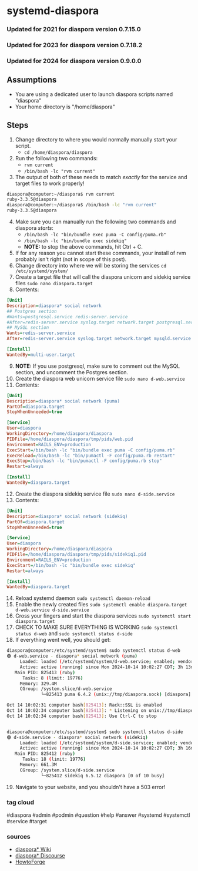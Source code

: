 # systemd-diaspora

### Updated for 2021 for diaspora version 0.7.15.0

### Updated for 2023 for diaspora version 0.7.18.2

### Updated for 2024 for diaspora version 0.9.0.0

## Assumptions

- You are using a dedicated user to launch diaspora scripts named "diaspora"
- Your home directory is "/home/diaspora"

## Steps

1. Change directory to where you would normally manually start your script. 
    - `cd /home/diaspora/diaspora`
2. Run the following two commands:
    - `rvm current`
    - `/bin/bash -lc "rvm current"`
3. The output of both of these needs to match _exactly_ for the service and target files to work properly!
```bash
diaspora@computer:~/diaspora$ rvm current
ruby-3.3.5@diaspora
diaspora@computer:~/diaspora$ /bin/bash -lc "rvm current"
ruby-3.3.5@diaspora
```
4. Make sure you can manually run the following two commands and diaspora _starts_:
    - `/bin/bash -lc "bin/bundle exec puma -C config/puma.rb"`
    - `/bin/bash -lc "bin/bundle exec sidekiq"`
    - **NOTE:** to stop the above commands, hit Ctrl + C.
5. If for any reason you cannot start these commands, your install of rvm probably isn't right (not in scope of this post).
6. Change directory into where we will be storing the services `cd /etc/systemd/system/`
7. Create a target file that will call the diaspora unicorn and sidekiq service files `sudo nano diaspora.target`
8. Contents:
```ini
[Unit]
Description=diaspora* social network
## Postgres section
#Wants=postgresql.service redis-server.service
#After=redis-server.service syslog.target network.target postgresql.service
## MySQL section
Wants=redis-server.service
After=redis-server.service syslog.target network.target mysqld.service

[Install]
WantedBy=multi-user.target
```
9. **NOTE:** If you use postgresql, make sure to comment out the MySQL section, and uncomment the Postgres section.
10. Create the diaspora web unicorn service file `sudo nano d-web.service`
11. Contents:
```ini
[Unit]
Description=diaspora* social network (puma)
PartOf=diaspora.target
StopWhenUnneeded=true

[Service]
User=diaspora
WorkingDirectory=/home/diaspora/diaspora
PIDFile=/home/diaspora/diaspora/tmp/pids/web.pid
Environment=RAILS_ENV=production
ExecStart=/bin/bash -lc "bin/bundle exec puma -C config/puma.rb"
ExecReload=/bin/bash -lc "bin/pumactl -F config/puma.rb restart"
ExecStop=/bin/bash -lc "bin/pumactl -F config/puma.rb stop"
Restart=always

[Install]
WantedBy=diaspora.target
```
12. Create the diaspora sidekiq service file `sudo nano d-side.service`
13. Contents:
```ini
[Unit]
Description=diaspora* social network (sidekiq)
PartOf=diaspora.target
StopWhenUnneeded=true

[Service]
User=diaspora
WorkingDirectory=/home/diaspora/diaspora
PIDFile=/home/diaspora/diaspora/tmp/pids/sidekiq1.pid
Environment=RAILS_ENV=production
ExecStart=/bin/bash -lc "bin/bundle exec sidekiq"
Restart=always

[Install]
WantedBy=diaspora.target
```
14. Reload systemd daemon `sudo systemctl daemon-reload`
15. Enable the newly created files `sudo systemctl enable diaspora.target d-web.service d-side.service`
16. Cross your fingers and start the diaspora services `sudo systemctl start diaspora.target`
17. CHECK TO MAKE SURE EVERYTHING IS WORKING `sudo systemctl status d-web` and `sudo systemctl status d-side`
18. If everything went well, you should get:
```bash
diaspora@computer:/etc/systemd/system$ sudo systemctl status d-web
🟢 d-web.service - diaspora* social network (puma)
     Loaded: loaded (/etc/systemd/system/d-web.service; enabled; vendor preset: enabled)
     Active: active (running) since Mon 2024-10-14 10:02:27 CDT; 3h 13min ago
   Main PID: 825413 (ruby)
      Tasks: 8 (limit: 19776)
     Memory: 329.4M
     CGroup: /system.slice/d-web.service
             └─825413 puma 6.4.2 (unix://tmp/diaspora.sock) [diaspora]

Oct 14 10:02:31 computer bash[825413]: Rack::SSL is enabled
Oct 14 10:02:34 computer bash[825413]: * Listening on unix://tmp/diaspora.sock
Oct 14 10:02:34 computer bash[825413]: Use Ctrl-C to stop


diaspora@computer:/etc/systemd/system$ sudo systemctl status d-side
🟢 d-side.service - diaspora* social network (sidekiq)
     Loaded: loaded (/etc/systemd/system/d-side.service; enabled; vendor preset: enabled)
     Active: active (running) since Mon 2024-10-14 10:02:27 CDT; 3h 16min ago
   Main PID: 825412 (ruby)
      Tasks: 18 (limit: 19776)
     Memory: 661.3M
     CGroup: /system.slice/d-side.service
             └─825412 sidekiq 6.5.12 diaspora [0 of 10 busy]
```
19. Navigate to your website, and you shouldn't have a 503 error!

### tag cloud

#diaspora #admin #podmin #question #help #answer #systemd #systemctl #service #target

### sources
- [diaspora* Wiki](https://wiki.diasporafoundation.org/Alternative_startup_methods)
- [diaspora* Discourse](https://discourse.diasporafoundation.org/t/pid-file-could-not-be-created/1640)
- [HowtoForge](https://www.howtoforge.com/how-to-install-diaspora-decentralized-social-media-on-debian-10/)
